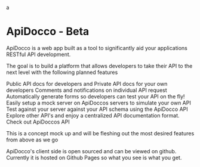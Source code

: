 a
# ApiDocco - Beta

ApiDocco is a web app built as a tool to significantly aid your applications RESTful API development.

The goal is to build a platform that allows developers to take their API to the next level with the following planned features

Public API docs for developers and Private API docs for your own developers
Comments and notifications on individual API request
Automatically generate forms so developers can test your API on the fly!
Easily setup a mock server on ApiDoccos servers to simulate your own API
Test against your server against your API schema using the ApiDocco API
Explore other API's and enjoy a centralized API documentation format.
Check out ApiDoccos API

This is a concept mock up and will be fleshing out the most desired features from above as we go

ApiDocco's client side is open sourced and can be viewed on github. Currently it is hosted on Github Pages so what you see is what you get.

<img alt="Clicky" width="1" height="1" src="//in.getclicky.com/66606907ns.gif" />
